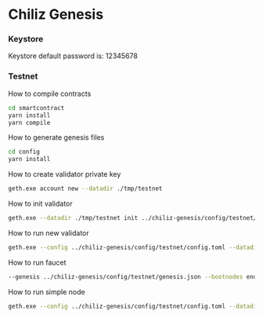 Chiliz Genesis
==============

### Keystore

Keystore default password is: 12345678

### Testnet

How to compile contracts

```bash
cd smartcontract
yarn install
yarn compile
```

How to generate genesis files

```bash
cd config
yarn install
```

How to create validator private key

```bash
geth.exe account new --datadir ./tmp/testnet
```

How to init validator

```bash
geth.exe --datadir ./tmp/testnet init ../chiliz-genesis/config/testnet/genesis.json
```

How to run new validator

```bash
geth.exe --config ../chiliz-genesis/config/testnet/config.toml --datadir ./tmp/testnet -unlock <<your-validator-address>> --password ../chiliz-genesis/config/testnet/password.txt --mine --gcmode archive --allow-insecure-unlock --pprofaddr 0.0.0.0 --metrics --pprof
```

How to run faucet

```bash
--genesis ../chiliz-genesis/config/testnet/genesis.json --bootnodes enode://c31ec52a8c76cdbae847d7d326b7d9591d5e20cf260149013b52f958356055afef1a602fcac7c292e36572db71581cba2bf996edddf0076512c5afec5e804031@127.0.0.1:30311 --account.json ./tmp/testnet/keystore/UTC--2021-04-15T12-00-01.560260400Z--00a601f45688dba8a070722073b015277cf36725 --account.pass ../chiliz-genesis/config/testnet/password.txt
```

How to run simple node

```bash
geth.exe --config ../chiliz-genesis/config/testnet/config.toml --datadir ./tmp/testnet --gcmode archive
```